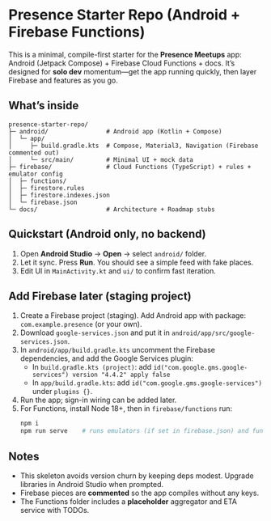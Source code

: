 # Presence Starter Repo (Android + Firebase Functions)

This is a minimal, compile-first starter for the **Presence Meetups** app: Android (Jetpack Compose) + Firebase Cloud Functions + docs.
It’s designed for **solo dev** momentum—get the app running quickly, then layer Firebase and features as you go.

## What’s inside
```
presence-starter-repo/
├─ android/                # Android app (Kotlin + Compose)
│  └─ app/
│     ├─ build.gradle.kts  # Compose, Material3, Navigation (Firebase commented out)
│     └─ src/main/         # Minimal UI + mock data
├─ firebase/               # Cloud Functions (TypeScript) + rules + emulator config
│  ├─ functions/
│  ├─ firestore.rules
│  ├─ firestore.indexes.json
│  └─ firebase.json
└─ docs/                   # Architecture + Roadmap stubs
```

## Quickstart (Android only, no backend)
1. Open **Android Studio** → **Open** → select `android/` folder.
2. Let it sync. Press **Run**. You should see a simple feed with fake places.
3. Edit UI in `MainActivity.kt` and `ui/` to confirm fast iteration.

## Add Firebase later (staging project)
1. Create a Firebase project (staging). Add Android app with package: `com.example.presence` (or your own).
2. Download `google-services.json` and put it in `android/app/src/google-services.json`.
3. In `android/app/build.gradle.kts` uncomment the Firebase dependencies, and add the Google Services plugin:
   - In `build.gradle.kts (project)`: add `id("com.google.gms.google-services") version "4.4.2" apply false`
   - In `app/build.gradle.kts`: add `id("com.google.gms.google-services")` under `plugins {}`.
4. Run the app; sign-in wiring can be added later.
5. For Functions, install Node 18+, then in `firebase/functions` run:
   ```bash
   npm i
   npm run serve    # runs emulators (if set in firebase.json) and functions
   ```

## Notes
- This skeleton avoids version churn by keeping deps modest. Upgrade libraries in Android Studio when prompted.
- Firebase pieces are **commented** so the app compiles without any keys.
- The Functions folder includes a **placeholder** aggregator and ETA service with TODOs.
